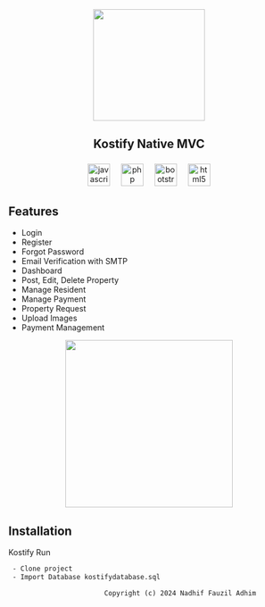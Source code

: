 
<div align="center">
  <img height="200" src="https://i.ibb.co.com/Gf6PnKW/Kostifyop.png"  />
</div>

###

<h2 align="center">Kostify Native MVC</h2>

###

<div align="center">
  <img src="https://cdn.jsdelivr.net/gh/devicons/devicon/icons/javascript/javascript-original.svg" height="40" alt="javascript logo"  />
  <img width="12" />
  <img src="https://cdn.jsdelivr.net/gh/devicons/devicon/icons/php/php-original.svg" height="40" alt="php logo"  />
  <img width="12" />
  <img src="https://cdn.jsdelivr.net/gh/devicons/devicon/icons/bootstrap/bootstrap-original.svg" height="40" alt="bootstrap logo"  />
  <img width="12" />
  <img src="https://cdn.jsdelivr.net/gh/devicons/devicon/icons/html5/html5-original.svg" height="40" alt="html5 logo"  />
</div>

###

## Features

- Login
- Register
- Forgot Password
- Email Verification with SMTP
- Dashboard
- Post, Edit, Delete Property
- Manage Resident
- Manage Payment
- Property Request
- Upload Images
- Payment Management

<div align="center">
   <img height="300" src="https://i.ibb.co.com/zPG0Cwm/Screenshot-49.png"  />
</div>



## Installation

Kostify Run

```bash
 - Clone project
 - Import Database kostifydatabase.sql

```
    
                            Copyright (c) 2024 Nadhif Fauzil Adhim
